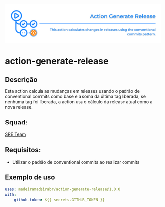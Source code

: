 ![img](https://github.com/madeiramadeirabr/action-generate-release/blob/production/img/action-generate-release.svg)
# action-generate-release

## Descrição
Esta action calcula as mudanças em releases usando o padrão de conventional commits como base e a soma da última tag liberada, se nenhuma tag foi liberada, a action usa o cálculo da release atual como a nova release.

## Squad:
[SRE Team](https://github.com/orgs/madeiramadeirabr/teams/team-platform-services 'SRE Team')

## Requisitos:
- Utilizar o padrão de conventional commits ao realizar commits

## Exemplo de uso
```yml
uses: madeiramadeirabr/action-generate-release@1.0.0
with:
    github-token: ${{ secrets.GITHUB_TOKEN }}    
```